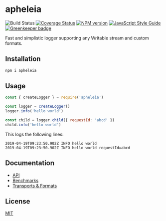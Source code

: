 # apheleia

![Build Status](https://github.com/SerayaEryn/apheleia/workflows/ci/badge.svg)
[![Coverage Status](https://coveralls.io/repos/github/SerayaEryn/apheleia/badge.svg?branch=master)](https://coveralls.io/github/SerayaEryn/apheleia?branch=master)
[![NPM version](https://img.shields.io/npm/v/apheleia.svg?style=flat)](https://www.npmjs.com/package/apheleia)
[![JavaScript Style Guide](https://img.shields.io/badge/code_style-standard-brightgreen.svg)](https://standardjs.com) [![Greenkeeper badge](https://badges.greenkeeper.io/SerayaEryn/apheleia.svg)](https://greenkeeper.io/)

Fast and simplistic logger supporting any Writable stream and custom formats.

## Installation

```bash
npm i apheleia
```

## Usage

```js
const { createLogger } = require('apheleia')

const logger = createLogger()
logger.info('hello world')

const child = logger.child({ requestId: 'abcd' })
child.info('hello world')
```

This logs the following lines:
```
2019-04-19T09:23:50.902Z INFO hello world
2019-04-19T09:23:50.902Z INFO hello world requestId=abcd
```

## Documentation

* [API](https://github.com/SerayaEryn/apheleia/blob/master/docs/API.md)
* [Benchmarks](https://github.com/SerayaEryn/apheleia/blob/master/docs/Benchmarks.md)
* [Transports & Formats](https://github.com/SerayaEryn/apheleia/blob/master/docs/TransportsAndFormats.md)

## License

[MIT](./LICENSE)
